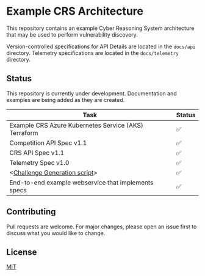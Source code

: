 # Example CRS Architecture

This repository contains an example Cyber Reasoning System architecture that may be used to perform vulnerability discovery.

Version-controlled specifications for API Details are located in the `docs/api` directory. Telemetry specifications are located in the `docs/telemetry` directory.

## Status

This repository is currently under development. Documentation and examples are being added as they are created.

| Task                                                                                     | Status |
| ---------------------------------------------------------------------------------------- | ------ |
| Example CRS Azure Kubernetes Service (AKS) Terraform                                     | ✅     |
| Competition API Spec v1.1                                                                | ✅     |
| CRS API Spec v1.1                                                                        | ✅     |
| Telemetry Spec v1.0                                                                      | ✅     |
| <[Challenge Generation script](https://github.com/aixcc-finals/generate-challenge-task)> | ✅     |
| End-to-end example webservice that implements specs                                      | ✅     |

## Contributing

Pull requests are welcome. For major changes, please open an issue first
to discuss what you would like to change.

## License

[MIT](https://choosealicense.com/licenses/mit/)
